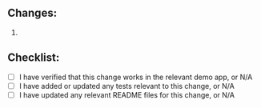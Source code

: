[]()

## Changes:

1. 

## Checklist:
- [ ] I have verified that this change works in the relevant demo app, or N/A
- [ ] I have added or updated any tests relevant to this change, or N/A
- [ ] I have updated any relevant README files for this change, or N/A
